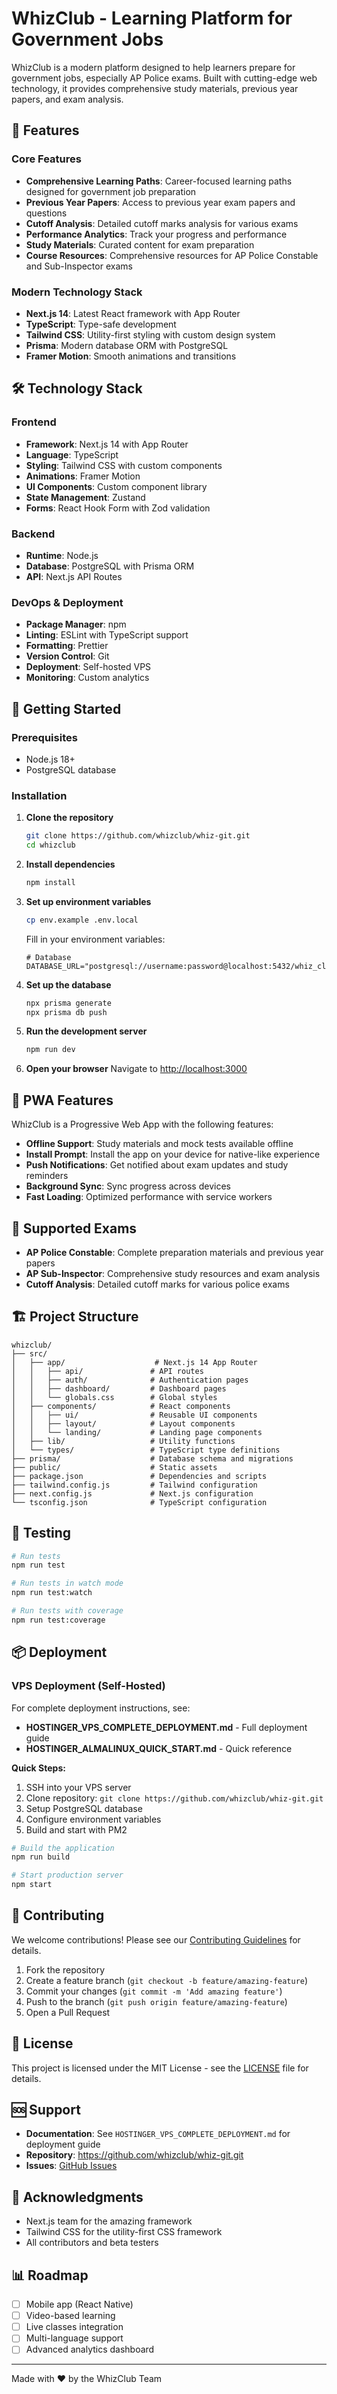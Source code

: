 # WhizClub - Learning Platform for Government Jobs

WhizClub is a modern platform designed to help learners prepare for government jobs, especially AP Police exams. Built with cutting-edge web technology, it provides comprehensive study materials, previous year papers, and exam analysis.

## 🚀 Features

### Core Features
- **Comprehensive Learning Paths**: Career-focused learning paths designed for government job preparation
- **Previous Year Papers**: Access to previous year exam papers and questions
- **Cutoff Analysis**: Detailed cutoff marks analysis for various exams
- **Performance Analytics**: Track your progress and performance
- **Study Materials**: Curated content for exam preparation
- **Course Resources**: Comprehensive resources for AP Police Constable and Sub-Inspector exams

### Modern Technology Stack
- **Next.js 14**: Latest React framework with App Router
- **TypeScript**: Type-safe development
- **Tailwind CSS**: Utility-first styling with custom design system
- **Prisma**: Modern database ORM with PostgreSQL
- **Framer Motion**: Smooth animations and transitions

## 🛠️ Technology Stack

### Frontend
- **Framework**: Next.js 14 with App Router
- **Language**: TypeScript
- **Styling**: Tailwind CSS with custom components
- **Animations**: Framer Motion
- **UI Components**: Custom component library
- **State Management**: Zustand
- **Forms**: React Hook Form with Zod validation

### Backend
- **Runtime**: Node.js
- **Database**: PostgreSQL with Prisma ORM
- **API**: Next.js API Routes

### DevOps & Deployment
- **Package Manager**: npm
- **Linting**: ESLint with TypeScript support
- **Formatting**: Prettier
- **Version Control**: Git
- **Deployment**: Self-hosted VPS
- **Monitoring**: Custom analytics

## 🚀 Getting Started

### Prerequisites
- Node.js 18+ 
- PostgreSQL database

### Installation

1. **Clone the repository**
   ```bash
   git clone https://github.com/whizclub/whiz-git.git
   cd whizclub
   ```

2. **Install dependencies**
   ```bash
   npm install
   ```

3. **Set up environment variables**
   ```bash
   cp env.example .env.local
   ```
   
   Fill in your environment variables:
   ```env
   # Database
   DATABASE_URL="postgresql://username:password@localhost:5432/whiz_club"
   ```

4. **Set up the database**
   ```bash
   npx prisma generate
   npx prisma db push
   ```

5. **Run the development server**
   ```bash
   npm run dev
   ```

6. **Open your browser**
   Navigate to [http://localhost:3000](http://localhost:3000)

## 📱 PWA Features

WhizClub is a Progressive Web App with the following features:

- **Offline Support**: Study materials and mock tests available offline
- **Install Prompt**: Install the app on your device for native-like experience
- **Push Notifications**: Get notified about exam updates and study reminders
- **Background Sync**: Sync progress across devices
- **Fast Loading**: Optimized performance with service workers

## 🎯 Supported Exams

- **AP Police Constable**: Complete preparation materials and previous year papers
- **AP Sub-Inspector**: Comprehensive study resources and exam analysis
- **Cutoff Analysis**: Detailed cutoff marks for various police exams

## 🏗️ Project Structure

```
whizclub/
├── src/
│   ├── app/                    # Next.js 14 App Router
│   │   ├── api/               # API routes
│   │   ├── auth/              # Authentication pages
│   │   ├── dashboard/         # Dashboard pages
│   │   └── globals.css        # Global styles
│   ├── components/            # React components
│   │   ├── ui/                # Reusable UI components
│   │   ├── layout/            # Layout components
│   │   └── landing/           # Landing page components
│   ├── lib/                   # Utility functions
│   └── types/                 # TypeScript type definitions
├── prisma/                    # Database schema and migrations
├── public/                    # Static assets
├── package.json               # Dependencies and scripts
├── tailwind.config.js         # Tailwind configuration
├── next.config.js             # Next.js configuration
└── tsconfig.json              # TypeScript configuration
```

## 🧪 Testing

```bash
# Run tests
npm run test

# Run tests in watch mode
npm run test:watch

# Run tests with coverage
npm run test:coverage
```

## 📦 Deployment

### VPS Deployment (Self-Hosted)

For complete deployment instructions, see:
- **HOSTINGER_VPS_COMPLETE_DEPLOYMENT.md** - Full deployment guide
- **HOSTINGER_ALMALINUX_QUICK_START.md** - Quick reference

**Quick Steps:**
1. SSH into your VPS server
2. Clone repository: `git clone https://github.com/whizclub/whiz-git.git`
3. Setup PostgreSQL database
4. Configure environment variables
5. Build and start with PM2

```bash
# Build the application
npm run build

# Start production server
npm start
```

## 🤝 Contributing

We welcome contributions! Please see our [Contributing Guidelines](CONTRIBUTING.md) for details.

1. Fork the repository
2. Create a feature branch (`git checkout -b feature/amazing-feature`)
3. Commit your changes (`git commit -m 'Add amazing feature'`)
4. Push to the branch (`git push origin feature/amazing-feature`)
5. Open a Pull Request

## 📄 License

This project is licensed under the MIT License - see the [LICENSE](LICENSE) file for details.

## 🆘 Support

- **Documentation**: See `HOSTINGER_VPS_COMPLETE_DEPLOYMENT.md` for deployment guide
- **Repository**: https://github.com/whizclub/whiz-git.git
- **Issues**: [GitHub Issues](https://github.com/whizclub/whiz-git/issues)

## 🙏 Acknowledgments

- Next.js team for the amazing framework
- Tailwind CSS for the utility-first CSS framework
- All contributors and beta testers

## 📊 Roadmap

- [ ] Mobile app (React Native)
- [ ] Video-based learning
- [ ] Live classes integration
- [ ] Multi-language support
- [ ] Advanced analytics dashboard

---

Made with ❤️ by the WhizClub Team
